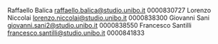Raffaello Balica	raffaello.balica@studio.unibo.it	0000830727
Lorenzo Niccolai	lorenzo.niccolai@studio.unibo.it	0000838300
Giovanni Sani		giovanni.sani2@studio.unibo.it		0000838550
Francesco Santilli	francesco.santilli@studio.unibo.it	0000841833
